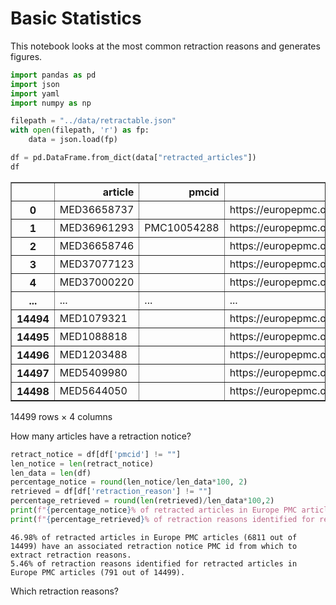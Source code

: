 # Basic Statistics 

This notebook looks at the most common retraction reasons and generates figures.


```python
import pandas as pd
import json
import yaml
import numpy as np
```


```python
filepath = "../data/retractable.json"
with open(filepath, 'r') as fp:
    data = json.load(fp)

df = pd.DataFrame.from_dict(data["retracted_articles"])
df
```




<div>
<style scoped>
    .dataframe tbody tr th:only-of-type {
        vertical-align: middle;
    }

    .dataframe tbody tr th {
        vertical-align: top;
    }

    .dataframe thead th {
        text-align: right;
    }
</style>
<table border="1" class="dataframe">
  <thead>
    <tr style="text-align: right;">
      <th></th>
      <th>article</th>
      <th>pmcid</th>
      <th>url</th>
      <th>retraction_reason</th>
    </tr>
  </thead>
  <tbody>
    <tr>
      <th>0</th>
      <td>MED36658737</td>
      <td></td>
      <td>https://europepmc.org/article/MED/36658737</td>
      <td></td>
    </tr>
    <tr>
      <th>1</th>
      <td>MED36961293</td>
      <td>PMC10054288</td>
      <td>https://europepmc.org/article/MED/36961293</td>
      <td></td>
    </tr>
    <tr>
      <th>2</th>
      <td>MED36658746</td>
      <td></td>
      <td>https://europepmc.org/article/MED/36658746</td>
      <td></td>
    </tr>
    <tr>
      <th>3</th>
      <td>MED37077123</td>
      <td></td>
      <td>https://europepmc.org/article/MED/37077123</td>
      <td></td>
    </tr>
    <tr>
      <th>4</th>
      <td>MED37000220</td>
      <td></td>
      <td>https://europepmc.org/article/MED/37000220</td>
      <td></td>
    </tr>
    <tr>
      <th>...</th>
      <td>...</td>
      <td>...</td>
      <td>...</td>
      <td>...</td>
    </tr>
    <tr>
      <th>14494</th>
      <td>MED1079321</td>
      <td></td>
      <td>https://europepmc.org/article/MED/1079321</td>
      <td></td>
    </tr>
    <tr>
      <th>14495</th>
      <td>MED1088818</td>
      <td></td>
      <td>https://europepmc.org/article/MED/1088818</td>
      <td></td>
    </tr>
    <tr>
      <th>14496</th>
      <td>MED1203488</td>
      <td></td>
      <td>https://europepmc.org/article/MED/1203488</td>
      <td></td>
    </tr>
    <tr>
      <th>14497</th>
      <td>MED5409980</td>
      <td></td>
      <td>https://europepmc.org/article/MED/5409980</td>
      <td></td>
    </tr>
    <tr>
      <th>14498</th>
      <td>MED5644050</td>
      <td></td>
      <td>https://europepmc.org/article/MED/5644050</td>
      <td></td>
    </tr>
  </tbody>
</table>
<p>14499 rows × 4 columns</p>
</div>



How many articles have a retraction notice?


```python
retract_notice = df[df['pmcid'] != ""]
len_notice = len(retract_notice)
len_data = len(df)
percentage_notice = round(len_notice/len_data*100, 2)
retrieved = df[df['retraction_reason'] != ""]
percentage_retrieved = round(len(retrieved)/len_data*100,2)
print(f"{percentage_notice}% of retracted articles in Europe PMC articles ({len_notice} out of {len_data}) have an associated retraction notice PMC id from which to extract retraction reasons.")
print(f"{percentage_retrieved}% of retraction reasons identified for retracted articles in Europe PMC articles ({len(retrieved)} out of {len_data}).")
```

    46.98% of retracted articles in Europe PMC articles (6811 out of 14499) have an associated retraction notice PMC id from which to extract retraction reasons.
    5.46% of retraction reasons identified for retracted articles in Europe PMC articles (791 out of 14499).


Which retraction reasons?
